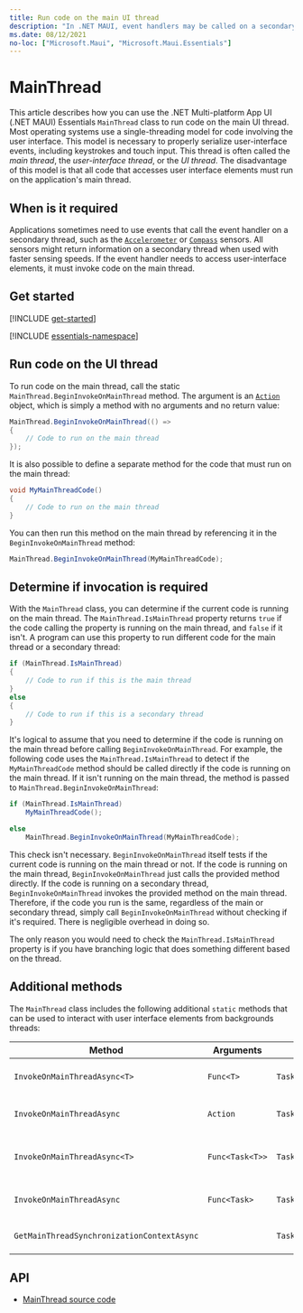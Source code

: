 ```yaml
---
title: Run code on the main UI thread
description: "In .NET MAUI, event handlers may be called on a secondary thread. The MainThread class allows an application to run code on the main UI thread. This article describes how to use the MainThread class."
ms.date: 08/12/2021
no-loc: ["Microsoft.Maui", "Microsoft.Maui.Essentials"]
---
```


# MainThread

This article describes how you can use the .NET Multi-platform App UI (.NET MAUI) Essentials `MainThread` class to run code on the main UI thread. Most operating systems use a single-threading model for code involving the user interface. This model is necessary to properly serialize user-interface events, including keystrokes and touch input. This thread is often called the _main thread_, the _user-interface thread_, or the _UI thread_. The disadvantage of this model is that all code that accesses user interface elements must run on the application's main thread.

## When is it required

Applications sometimes need to use events that call the event handler on a secondary thread, such as the [`Accelerometer`](sensors.md#accelerometer) or [`Compass`](sensors.md#compass) sensors. All sensors might return information on a secondary thread when used with faster sensing speeds. If the event handler needs to access user-interface elements, it must invoke code on the main thread.

## Get started

[!INCLUDE [get-started](../essentials/includes/get-started.md)]

[!INCLUDE [essentials-namespace](../essentials/includes/essentials-namespace.md)]

## Run code on the UI thread

To run code on the main thread, call the static `MainThread.BeginInvokeOnMainThread` method. The argument is an [`Action`](xref:System.Action) object, which is simply a method with no arguments and no return value:

```csharp
MainThread.BeginInvokeOnMainThread(() =>
{
    // Code to run on the main thread
});
```

It is also possible to define a separate method for the code that must run on the main thread:

```csharp
void MyMainThreadCode()
{
    // Code to run on the main thread
}
```

You can then run this method on the main thread by referencing it in the `BeginInvokeOnMainThread` method:

```csharp
MainThread.BeginInvokeOnMainThread(MyMainThreadCode);
```

## Determine if invocation is required

With the `MainThread` class, you can determine if the current code is running on the main thread. The `MainThread.IsMainThread` property returns `true` if the code calling the property is running on the main thread, and `false` if it isn't. A program can use this property to run different code for the main thread or a secondary thread:

```csharp
if (MainThread.IsMainThread)
{
    // Code to run if this is the main thread
}
else
{
    // Code to run if this is a secondary thread
}
```

It's logical to assume that you need to determine if the code is running on the main thread before calling `BeginInvokeOnMainThread`. For example, the following code uses the `MainThread.IsMainThread` to detect if the `MyMainThreadCode` method should be called directly if the code is running on the main thread. If it isn't running on the main thread, the method is passed to `MainThread.BeginInvokeOnMainThread`:

```csharp
if (MainThread.IsMainThread)
    MyMainThreadCode();

else
    MainThread.BeginInvokeOnMainThread(MyMainThreadCode);
```

This check isn't necessary. `BeginInvokeOnMainThread` itself tests if the current code is running on the main thread or not. If the code is running on the main thread, `BeginInvokeOnMainThread` just calls the provided method directly. If the code is running on a secondary thread, `BeginInvokeOnMainThread` invokes the provided method on the main thread. Therefore, if the code you run is the same, regardless of the main or secondary thread, simply call `BeginInvokeOnMainThread` without checking if it's required. There is negligible overhead in doing so.

The only reason you would need to check the `MainThread.IsMainThread` property is if you have branching logic that does something different based on the thread.

## Additional methods

The `MainThread` class includes the following additional `static` methods that can be used to interact with user interface elements from backgrounds threads:

| Method                       | Arguments       | Returns   | Purpose                                                                     |
|------------------------------|-----------------|-----------|-----------------------------------------------------------------------------|
| `InvokeOnMainThreadAsync<T>` | `Func<T>`       | `Task<T>` | Invokes a `Func<T>` on the main thread, and waits for it to complete.       |
| `InvokeOnMainThreadAsync`    | `Action`        | `Task`    | Invokes an `Action` on the main thread, and waits for it to complete.       |
| `InvokeOnMainThreadAsync<T>` | `Func<Task<T>>` | `Task<T>` | Invokes a `Func<Task<T>>` on the main thread, and waits for it to complete. |
| `InvokeOnMainThreadAsync`    | `Func<Task>`    | `Task`    | Invokes a `Func<Task>` on the main thread, and waits for it to complete.    |
| `GetMainThreadSynchronizationContextAsync` |                 | `Task<SynchronizationContext>` | Returns the `SynchronizationContext` for the main thread.                   |

## API

- [MainThread source code](https://github.com/dotnet/maui/tree/main/src/Essentials/src/MainThread)
<!-- - [MainThread API documentation](xref:Microsoft.Maui.Essentials.MainThread)-->
